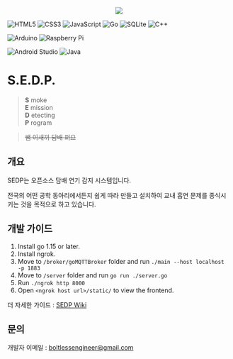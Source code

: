 <p align="center">
    <img src="https://i.imgur.com/jAeH66B.png">
</p>

![HTML5](https://img.shields.io/badge/html5-%23E34F26.svg?style=for-the-badge&logo=html5&logoColor=white)
![CSS3](https://img.shields.io/badge/css3-%231572B6.svg?style=for-the-badge&logo=css3&logoColor=white)
![JavaScript](https://img.shields.io/badge/javascript-%23323330.svg?style=for-the-badge&logo=javascript&logoColor=%23F7DF1E)
![Go](https://img.shields.io/badge/go-%2300ADD8.svg?style=for-the-badge&logo=go&logoColor=white)
![SQLite](https://img.shields.io/badge/sqlite-%2307405e.svg?style=for-the-badge&logo=sqlite&logoColor=white)
![C++](https://img.shields.io/badge/c++-%2300599C.svg?style=for-the-badge&logo=c%2B%2B&logoColor=white)

![Arduino](https://img.shields.io/badge/-Arduino-00979D?style=for-the-badge&logo=Arduino&logoColor=white)
![Raspberry Pi](https://img.shields.io/badge/-RaspberryPi-C51A4A?style=for-the-badge&logo=Raspberry-Pi)

![Android Studio](https://img.shields.io/badge/Android_Studio-3DDC84?style=for-the-badge&logo=AndroidStudio&logoColor=white)
![Java](https://img.shields.io/badge/Java-ED8B00?style=for-the-badge&logo=java&logoColor=white)

# S.E.D.P.

> **S** moke\
> **E** mission\
> **D** etecting\
> **P** rogram

> ~~쌤 이새끼 담배 펴요~~

## 개요

SEDP는 오픈소스 담배 연기 감지 시스템입니다.

전국의 어떤 공학 동아리에서든지 쉽게 따라 만들고 설치하여 교내 흡연 문제를 종식시키는 것을 목적으로 하고 있습니다.

## 개발 가이드

1. Install go 1.15 or later.
2. Install ngrok.
3. Move to `/broker/goMQTTBroker` folder and run `./main --host localhost -p 1883`
4. Move to `/server` folder and run `go run ./server.go`
5. Run `./ngrok http 8000`
6. Open `<ngrok host url>/static/` to view the frontend.

더 자세한 가이드 : [SEDP Wiki](https://github.com/boltlessengineer/bopyung-sedp/wiki)

## 문의

개발자 이메일 : [boltlessengineer@gmail.com](mailto://boltlessengineer@gmail.com)
